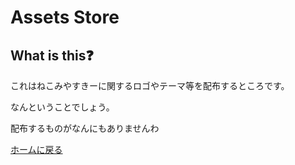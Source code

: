 # Assets Store
## What is this❓
これはねこみやすきーに関するロゴやテーマ等を配布するところです。

なんということでしょう。

配布するものがなんにもありませんわ

[ホームに戻る](../index.md)
